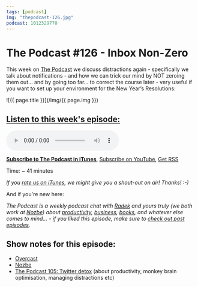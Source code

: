 ```yaml
---
tags: [podcast]
img: "thepodcast-126.jpg"
podcast: 1012329770
---
```


# The Podcast #126 - Inbox Non-Zero

This week on [The Podcast][p] we discuss distractions again - specifically we talk about notifications - and how we can trick our mind by NOT zeroing them out... and by going too far... to correct the course later - very useful if you want to set up your environment for the New Year’s Resolutions:

<!--More-->

![{{ page.title }}](/img/{{ page.img }})

## [Listen to this week's episode:][e]

<audio controls>
<source src="https://files.nozbe.com/podcast/126.mp3" type="audio/mpeg">
</audio>

**[Subscribe to The Podcast in iTunes][i]**, [Subscribe on YouTube][y], [Get RSS][rss]

Time: ~ 41 minutes

*If you [rate us on iTunes][i], we might give you a shout-out on air! Thanks! :-)*

And if you're new here:

*The Podcast is a weekly podcast chat with [Radek][r] and yours truly (we both work at [Nozbe][n]) about [productivity](/productivity), [business](/business), [books](/books), and whatever else comes to mind… - if you liked this episode, make sure to [check out past episodes](/podcast).*

## Show notes for this episode:

  * [Overcast](https://overcast.fm/)
  * [Nozbe](http://nozbe.com/)
  * [The Podcast 105: Twitter detox](http://thepodcast.fm/105) (about productivity, monkey brain optimisation, managing distractions etc)

[y]: https://michael.gratis/thepodcastyt
[rss]: http://thepodcast.fm/episodes?format=RSS
[e]: http://thepodcast.fm/episodes/126

[p]: https://michael.gratis/thepodcastfm
[n]: https://nozbe.com/?a=mike
[r]: https://michael.gratis/radex
[i]: https://michael.gratis/thepodcast
[o]: https://michael.gratis/ipadonly


